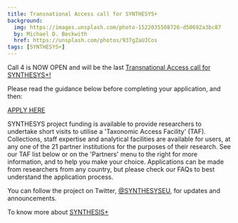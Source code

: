 ```yaml
---
title: Transnational Access call for SYNTHESYS+
background:
  img: https://images.unsplash.com/photo-1522035508726-d50692a3bc87
  by: Michael D. Beckwith
  href: https://unsplash.com/photos/937gZaUJCos
tags: [SYNTHESYS+]
---
```


Call 4 is NOW OPEN and will be the last [Transnational Access call for SYNTHESYS+!](https://www.synthesys.info/access/transnational-access.html)

Please read the guidance below before completing your application, and then:

[APPLY HERE](https://elvis.dissco.eu/welcome) 

SYNTHESYS project funding is available to provide researchers to undertake short visits to utilise a 'Taxonomic Access Facility' (TAF).  Collections, staff expertise and analytical facilities are available for users, at any one of the 21 partner institutions for the purposes of their research.  See our TAF list below or on the 'Partners' menu to the right for more information, and to help you make your choice. 
Applications can be made from researchers from any country, but please check our FAQs to best understand the application process. 

You can follow the project on Twitter, [@SYNTHESYSEU](https://twitter.com/SynthesysEU), for updates and announcements. 

To know more about [SYNTHESIS+](https://www.synthesys.info/)

